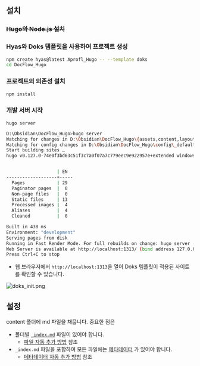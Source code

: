 ## 설치

### ~~Hugo와 Node.js 설치~~
### Hyas와 Doks 템플릿을 사용하여 프로젝트 생성

```sh
npm create hyas@latest Aprofl_Hugo -- --template doks
cd DocFlow_Hugo
```

### 프로젝트의 의존성 설치

```sh
npm install
```

### 개발 서버 시작

```
hugo server
```

```sh
D:\Obsidian\DocFlow_Hugo>hugo server
Watching for changes in D:\Obsidian\DocFlow_Hugo\{assets,content,layouts,node_modules,package.json,static}
Watching for config changes in D:\Obsidian\DocFlow_Hugo\config\_default, D:\Obsidian\DocFlow_Hugo\config\_default\menus
Start building sites …
hugo v0.127.0-74e0f3bd63c51f3c7a0f07a7c779eec9e922957e+extended windows/amd64 BuildDate=2024-06-05T10:27:59Z VendorInfo=gohugoio


                   | EN
-------------------+-----
  Pages            | 29
  Paginator pages  |  0
  Non-page files   |  0
  Static files     | 13
  Processed images |  4
  Aliases          |  4
  Cleaned          |  0

Built in 438 ms
Environment: "development"
Serving pages from disk
Running in Fast Render Mode. For full rebuilds on change: hugo server --disableFastRender
Web Server is available at http://localhost:1313/ (bind address 127.0.0.1)
Press Ctrl+C to stop
```

- 웹 브라우저에서 `http://localhost:1313`을 열어 Doks 템플릿이 적용된 사이트를 확인할 수 있습니다.

![doks_init.png](/Resources/doks_init.png)

## 설정

content 폴더에 md 파일을 채웁니다.
중요한 점은
- 폴더별 [`_index.md`](_index.md.md) 파일이 있어야 합니다.
	- [파일 자동 추가 방법](_index.md%20파일%20추가.md) 참조
- `_index.md` 파일을 포함하여 모든 파일에는 [메타데이터](Front%20Matter.md) 가 있어야 합니다.
	- [메타데이터 자동 추가 방법](Front%20Matter%20자동%20생성.md) 참조